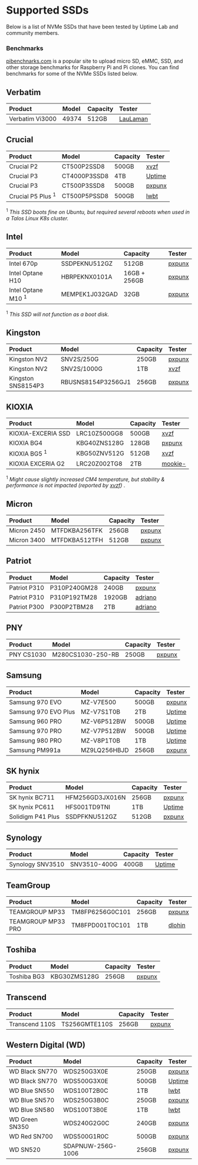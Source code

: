 # Supported SSDs

Below is a list of NVMe SSDs that have been tested by Uptime Lab and community members.

### Benchmarks

[pibenchnarks.com](https://pibenchmarks.com) is a popular site to upload micro SD, eMMC, SSD, and other storage benchmarks for Raspberry Pi and Pi clones. You can find benchmarks for some of the NVMe SSDs listed below.

## Verbatim

| Product                       | Model              | Capacity     | Tester                                            |
| :---------------------------- | :----------------- | :----------- | :------------------------------------------------ |
| Verbatim Vi3000               | 49374              | 512GB        | [LauLaman](https://github.com/LauLaman)           |

## Crucial

| Product                       | Model              | Capacity     | Tester                                            |
| :---------------------------- | :----------------- | :----------- | :------------------------------------------------ |
| Crucial P2                    | CT500P2SSD8        | 500GB        | [xvzf](https://github.com/xvzf)                   |
| Crucial P3                    | CT4000P3SSD8       | 4TB          | [Uptime](https://github.com/Uptime-industries)    |
| Crucial P3                    | CT500P3SSD8        | 500GB        | [pxpunx](https://github.com/pxpunx)               |
| Crucial P5 Plus <sup>1</sup>  | CT500P5PSSD8       | 500GB        | [lwbt](https://github.com/lwbt)                   |

<sup>1</sup> _This SSD boots fine on Ubuntu, but required several reboots when used in a Talos Linux K8s cluster._

## Intel

| Product                       | Model              | Capacity     | Tester                                            |
| :---------------------------- | :----------------- | :----------- | :------------------------------------------------ |
| Intel 670p                    | SSDPEKNU512GZ      | 512GB        | [pxpunx](https://github.com/pxpunx)               |
| Intel Optane H10              | HBRPEKNX0101A      | 16GB + 256GB | [pxpunx](https://github.com/pxpunx)               |
| Intel Optane M10 <sup>1</sup> | MEMPEK1J032GAD     | 32GB         | [pxpunx](https://github.com/pxpunx)               |

<sup>1</sup> _This SSD will not function as a boot disk._

## Kingston

| Product                       | Model              | Capacity     | Tester                                            |
| :---------------------------- | :----------------- | :----------- | :------------------------------------------------ |
| Kingston NV2                  | SNV2S/250G         | 250GB        | [pxpunx](https://github.com/pxpunx)               |
| Kingston NV2                  | SNV2S/1000G        | 1TB          | [xvzf](https://github.com/xvzf)                   |
| Kingston SNS8154P3            | RBUSNS8154P3256GJ1 | 256GB        | [pxpunx](https://github.com/pxpunx)               |


## KIOXIA

| Product                       | Model              | Capacity     | Tester                                            |
| :---------------------------- | :----------------- | :----------- | :------------------------------------------------ |
| KIOXIA-EXCERIA SSD            | LRC10Z500GG8       | 500GB        | [xvzf](https://github.com/xvzf)                   |
| KIOXIA BG4                    | KBG40ZNS128G       | 128GB        | [pxpunx](https://github.com/pxpunx)               |
| KIOXIA BG5 <sup>1</sup>       | KBG50ZNV512G       | 512GB        | [xvzf](https://github.com/xvzf)                   |
| KIOXIA EXCERIA G2             | LRC20Z002TG8       |   2TB        | [mookie-](https://github.com/mookie-)             |

<sup>1</sup> _Might cause slightly increased CM4 temperature, but stability & performance is not impacted (reported by [xvzf](https://github.com/xvzf)) ._

## Micron

| Product                       | Model              | Capacity     | Tester                                            |
| :---------------------------- | :----------------- | :----------- | :------------------------------------------------ |
| Micron 2450                   | MTFDKBA256TFK      | 256GB        | [pxpunx](https://github.com/pxpunx)               |
| Micron 3400                   | MTFDKBA512TFH      | 512GB        | [pxpunx](https://github.com/pxpunx)               |

## Patriot

| Product                       | Model              | Capacity     | Tester                                            |
| :---------------------------- | :----------------- | :----------- | :------------------------------------------------ |
| Patriot P310                  | P310P240GM28       | 240GB        | [pxpunx](https://github.com/pxpunx)               |
| Patriot P310                  | P310P192TM28       | 1920GB       | [adriano](https://github.com/Adriano8899)         |
| Patriot P300                  | P300P2TBM28        | 2TB          | [adriano](https://github.com/Adriano8899)         |

## PNY

| Product                       | Model              | Capacity     | Tester                                            |
| :---------------------------- | :----------------- | :----------- | :------------------------------------------------ |
| PNY CS1030                    | M280CS1030-250-RB  | 250GB        | [pxpunx](https://github.com/pxpunx)               |

## Samsung

| Product                       | Model              | Capacity     | Tester                                            |
| :---------------------------- | :----------------- | :----------- | :------------------------------------------       |
| Samsung 970 EVO               | MZ-V7E500          | 500GB        | [pxpunx](https://github.com/pxpunx)               |
| Samsung 970 EVO Plus          | MZ-V7S1T0B         | 2TB          | [Uptime](https://github.com/Uptime-industries)    |
| Samsung 960 PRO               | MZ-V6P512BW        | 500GB        | [Uptime](https://github.com/Uptime-industries)    |
| Samsung 970 PRO               | MZ-V7P512BW        | 500GB        | [Uptime](https://github.com/Uptime-industries)    |
| Samsung 980 PRO               | MZ-V8P1T0B         | 1TB          | [Uptime](https://github.com/Uptime-industries)    |
| Samsung PM991a                | MZ9LQ256HBJD       | 256GB        | [pxpunx](https://github.com/pxpunx)               |

## SK hynix

| Product                       | Model              | Capacity     | Tester                                            |
| :---------------------------- | :----------------- | :----------- | :------------------------------------------------ |
| SK hynix BC711                | HFM256GD3JX016N    | 256GB        | [pxpunx](https://github.com/pxpunx)               |
| SK hynix PC611                | HFS001TD9TNI       | 1TB          | [Uptime](https://github.com/Uptime-industries)    |
| Solidigm P41 Plus             | SSDPFKNU512GZ      | 512GB        | [pxpunx](https://github.com/pxpunx)               |

## Synology

| Product                       | Model              | Capacity     | Tester                                            |
| :---------------------------- | :----------------- | :----------- | :------------------------------------------------ |
| Synology SNV3510              | SNV3510-400G       | 400GB        | [Uptime](https://github.com/Uptime-industries)    |

## TeamGroup

| Product                       | Model              | Capacity     | Tester                                            |
| :---------------------------- | :----------------- | :----------- | :------------------------------------------------ |
| TEAMGROUP MP33                | TM8FP6256G0C101    | 256GB        | [pxpunx](https://github.com/pxpunx)               |
| TEAMGROUP MP33 PRO            | TM8FPD001T0C101    | 1TB          | [dlohin](https://github.com/dlohin)               |

## Toshiba

| Product                       | Model              | Capacity     | Tester                                            |
| :---------------------------- | :----------------- | :----------- | :------------------------------------------------ |
| Toshiba BG3                   | KBG30ZMS128G       | 256GB        | [pxpunx](https://github.com/pxpunx)               |

## Transcend

| Product                       | Model              | Capacity     | Tester                                            |
| :---------------------------- | :----------------- | :----------- | :------------------------------------------------ |
| Transcend 110S                | TS256GMTE110S      | 256GB        | [pxpunx](https://github.com/pxpunx)               |

## Western Digital (WD)

| Product                       | Model              | Capacity     | Tester                                            |
| :---------------------------- | :----------------- | :----------- | :------------------------------------------------ |
| WD Black SN770                | WDS250G3X0E        | 250GB        | [pxpunx](https://github.com/pxpunx)               |
| WD Black SN770                | WDS500G3X0E        | 500GB        | [Uptime](https://github.com/uptime-industries/)   |
| WD Blue SN550                 | WDS100T2B0C        | 1TB          | [lwbt](https://github.com/lwbt)                   |
| WD Blue SN570                 | WDS250G3B0C        | 250GB        | [pxpunx](https://github.com/pxpunx)               |
| WD Blue SN580                 | WDS100T3B0E        | 1TB          | [lwbt](https://github.com/lwbt)                   |
| WD Green SN350                | WDS240G2G0C        | 240GB        | [pxpunx](https://github.com/pxpunx)               |
| WD Red SN700                  | WDS500G1R0C        | 500GB        | [pxpunx](https://github.com/pxpunx)               |
| WD SN520                      | SDAPNUW-256G-1006  | 256GB        | [pxpunx](https://github.com/pxpunx)               |

